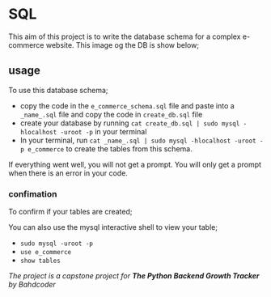 # SQL
This aim of this project is to write the database schema for a complex e-commerce website. This image og the DB is show below;




## usage
To use this database schema;
+ copy the code in the `e_commerce_schema.sql` file and paste into a `_name_.sql` file and copy the code in `create_db.sql` file 
+ create your database by running `cat create_db.sql | sudo mysql -hlocalhost -uroot -p` in your terminal
+ In your terminal, run `cat _name_.sql | sudo mysql -hlocalhost -uroot -p e_commerce` to create the tables from this schema.

If everything went well, you will not get a prompt. You will only get a prompt when there is an error in your code.

### confimation
To confirm if your tables are created;


You can also use the mysql interactive shell to view your table;

+ `sudo mysql -uroot -p`
+ `use e_commerce`
+ `show tables`

_The project is a capstone project for **The Python Backend Growth Tracker** by Bahdcoder_
